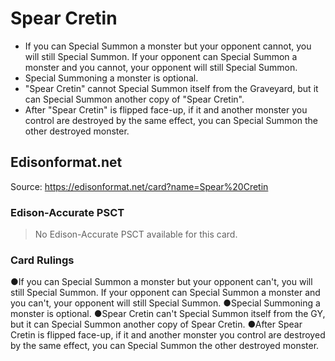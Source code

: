 # Spear Cretin

*   If you can Special Summon a monster but your opponent cannot, you will still Special Summon. If your opponent can Special Summon a monster and you cannot, your opponent will still Special Summon.
*   Special Summoning a monster is optional.
*   "Spear Cretin" cannot Special Summon itself from the Graveyard, but it can Special Summon another copy of "Spear Cretin".
*   After "Spear Cretin" is flipped face-up, if it and another monster you control are destroyed by the same effect, you can Special Summon the other destroyed monster.

## Edisonformat.net

Source: https://edisonformat.net/card?name=Spear%20Cretin

### Edison-Accurate PSCT

> No Edison-Accurate PSCT available for this card.

### Card Rulings

●If you can Special Summon a monster but your opponent can't, you will still Special Summon. If your opponent can Special Summon a monster and you can't, your opponent will still Special Summon.
●Special Summoning a monster is optional.
●Spear Cretin can't Special Summon itself from the GY, but it can Special Summon another copy of Spear Cretin.
●After Spear Cretin is flipped face-up, if it and another monster you control are destroyed by the same effect, you can Special Summon the other destroyed monster.
            